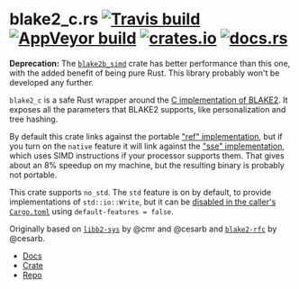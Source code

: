 # blake2_c.rs [![Travis build](https://travis-ci.org/oconnor663/blake2_c.rs.svg?branch=master)](https://travis-ci.org/oconnor663/blake2_c.rs) [![AppVeyor build](https://ci.appveyor.com/api/projects/status/9g5e5ji73197so2e/branch/master?svg=true)](https://ci.appveyor.com/project/oconnor663/blake2-c-rs/branch/master) [![crates.io](https://img.shields.io/crates/v/blake2_c.svg)](https://crates.io/crates/blake2_c) [![docs.rs](https://docs.rs/blake2_c/badge.svg)](https://docs.rs/blake2_c)

**Deprecation:** The [`blake2b_simd`](https://github.com/oconnor663/blake2b_simd)
crate has better performance than this one, with the added benefit of being
pure Rust. This library probably won't be developed any further.

`blake2_c` is a safe Rust wrapper around the [C implementation of
BLAKE2](https://github.com/BLAKE2/BLAKE2). It exposes all the parameters
that BLAKE2 supports, like personalization and tree hashing.

By default this crate links against the portable ["ref"
implementation](https://github.com/BLAKE2/BLAKE2/tree/master/ref), but if
you turn on the `native` feature it will link against the ["sse"
implementation](https://github.com/BLAKE2/BLAKE2/tree/master/sse), which
uses SIMD instructions if your processor supports them. That gives about an
8% speedup on my machine, but the resulting binary is probably not
portable.

This crate supports `no_std`. The `std` feature is on by default, to
provide implementations of `std::io::Write`, but it can be [disabled in the
caller's `Cargo.toml`](http://doc.crates.io/manifest.html#rules) using
`default-features = false`.

Originally based on [`libb2-sys`](https://github.com/cesarb/libb2-sys) by
@cmr and @cesarb and [`blake2-rfc`](https://github.com/cesarb/blake2-rfc)
by @cesarb.

- [Docs](https://docs.rs/blake2_c)
- [Crate](https://crates.io/crates/blake2_c)
- [Repo](https://github.com/oconnor663/blake2_c.rs)
